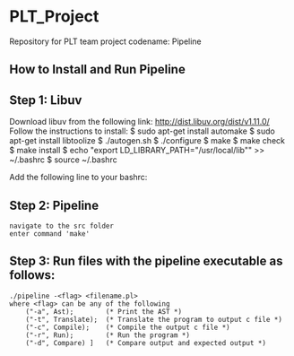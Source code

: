 # PLT_Project
Repository for PLT team project codename: Pipeline

## How to Install and Run Pipeline

## Step 1: Libuv

Download libuv from the following link: http://dist.libuv.org/dist/v1.11.0/
Follow the instructions to install:
    $ sudo apt-get install automake
    $ sudo apt-get install libtoolize
    $ ./autogen.sh
    $ ./configure
    $ make
    $ make check
    $ make install
    $ echo "export LD_LIBRARY_PATH=\"/usr/local/lib\"" >> ~/.bashrc
    $ source ~/.bashrc

Add the following line to your bashrc:
    

## Step 2: Pipeline
    navigate to the src folder
    enter command 'make'

## Step 3: Run files with the pipeline executable as follows:
    ./pipeline -<flag> <filename.pl>
    where <flag> can be any of the following
        ("-a", Ast);        (* Print the AST *)
        ("-t", Translate);  (* Translate the program to output c file *)
        ("-c", Compile);    (* Compile the output c file *)
        ("-r", Run);        (* Run the program *)
        ("-d", Compare) ]   (* Compare output and expected output *)




